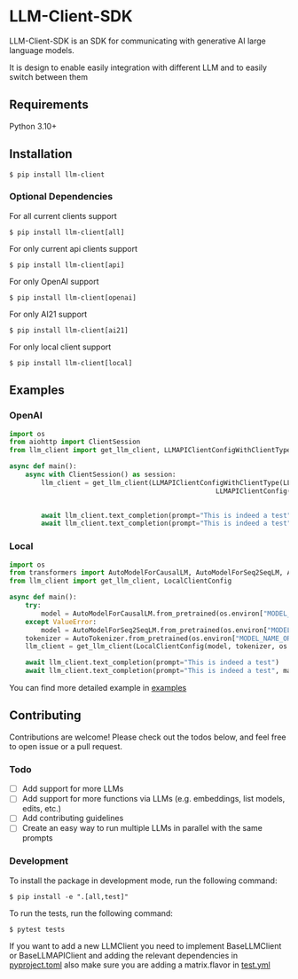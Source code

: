 # LLM-Client-SDK
LLM-Client-SDK is an SDK for communicating with generative AI large language models.

It is design to enable easily integration with different LLM and to easily switch between them

## Requirements

Python 3.10+

## Installation
```console
$ pip install llm-client
```
### Optional Dependencies
For all current clients support
```console
$ pip install llm-client[all]
```
For only current api clients support
```console
$ pip install llm-client[api]
```
For only OpenAI support
```console
$ pip install llm-client[openai]
```
For only AI21 support
```console
$ pip install llm-client[ai21]
```
For only local client support
```console
$ pip install llm-client[local]
```

## Examples

### OpenAI
```python
import os
from aiohttp import ClientSession
from llm_client import get_llm_client, LLMAPIClientConfigWithClientType, LLMAPIClientType, LLMAPIClientConfig

async def main():
    async with ClientSession() as session:
        llm_client = get_llm_client(LLMAPIClientConfigWithClientType(LLMAPIClientType.OPEN_AI, 
                                                    LLMAPIClientConfig(os.environ["OPENAI_API_KEY"], session,
                                                                        default_model="ada")))

        await llm_client.text_completion(prompt="This is indeed a test")
        await llm_client.text_completion(prompt="This is indeed a test", model="text-davinci-003")
```

### Local
```python
import os
from transformers import AutoModelForCausalLM, AutoModelForSeq2SeqLM, AutoTokenizer
from llm_client import get_llm_client, LocalClientConfig

async def main():
    try:
        model = AutoModelForCausalLM.from_pretrained(os.environ["MODEL_NAME_OR_PATH"])
    except ValueError:
        model = AutoModelForSeq2SeqLM.from_pretrained(os.environ["MODEL_NAME_OR_PATH"])
    tokenizer = AutoTokenizer.from_pretrained(os.environ["MODEL_NAME_OR_PATH"])
    llm_client = get_llm_client(LocalClientConfig(model, tokenizer, os.environ["TENSORS_TYPE"], os.environ["DEVICE"]))

    await llm_client.text_completion(prompt="This is indeed a test")
    await llm_client.text_completion(prompt="This is indeed a test", max_length=50)
```
You can find more detailed example in [examples](examples)

## Contributing

Contributions are welcome! Please check out the todos below, and feel free to open issue or a pull request.

### Todo

- [ ] Add support for more LLMs
- [ ] Add support for more functions via LLMs (e.g. embeddings, list models, edits, etc.)
- [ ] Add contributing guidelines
- [ ] Create an easy way to run multiple LLMs in parallel with the same prompts

### Development
To install the package in development mode, run the following command:
```console
$ pip install -e ".[all,test]"
```
To run the tests, run the following command:
```console
$ pytest tests
```
If you want to add a new LLMClient you need to implement BaseLLMClient or BaseLLMAPIClient and adding the 
relevant dependencies in [pyproject.toml](pyproject.toml) also make sure you are adding a
matrix.flavor in [test.yml](.github%2Fworkflows%2Ftest.yml)